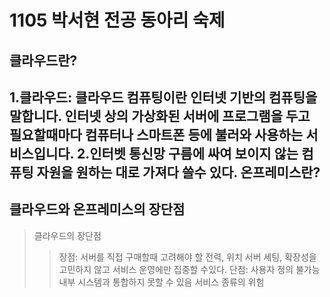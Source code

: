 1105  박서현 전공 동아리 숙제 
==============================
클라우드란?
---------------------
1.클라우드: 클라우드 컴퓨팅이란 인터넷 기반의 컴퓨팅을 말합니다. 인터넷 상의 가상화된 서버에 프로그램을 두고 필요할때마다 컴퓨터나 스마트폰 등에 불러와 사용하는 서비스입니다. 
2.인터벳 통신망 구름에 싸여 보이지 않는 컴퓨팅 자원을 원하는 대로 가져다 쓸수 있다. 
온프레미스란?
--------------



클라우드와 온프레미스의 장단점
-------------------------------
> 클라우드의 장단점
>   >장점: 서버를 직접 구매할때 고려해야 할 전력, 위치 서버 세팅, 확장성을 고민하지 않고 서비스 운영에만 집중할 수있다.
>   >단점: 사용자 정의 불가능
>   >내부 시스템과 통합하지 못할 수 있음
>   >서비스 종류의 위험
